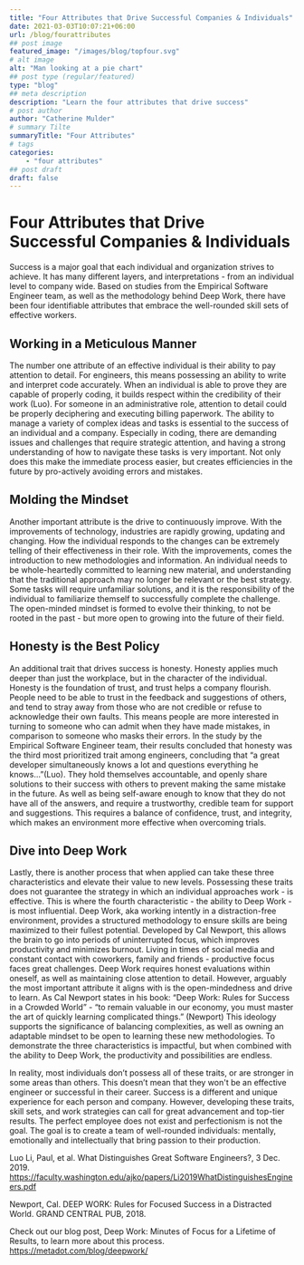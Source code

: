 ```yaml
---
title: "Four Attributes that Drive Successful Companies & Individuals"
date: 2021-03-03T10:07:21+06:00
url: /blog/fourattributes
## post image
featured_image: "/images/blog/topfour.svg"
# alt image
alt: "Man looking at a pie chart"
## post type (regular/featured)
type: "blog"
## meta description
description: "Learn the four attributes that drive success"
# post author
author: "Catherine Mulder"
# summary Tilte
summaryTitle: "Four Attributes"
# tags
categories:
    - "four attributes"
## post draft
draft: false
---
```

# Four Attributes that Drive Successful Companies & Individuals

Success is a major goal that each individual and organization strives to achieve. It has many different layers, and interpretations - from an individual level to company wide. Based on studies from the Empirical Software Engineer team, as well as the methodology behind Deep Work, there have been four identifiable attributes that embrace the well-rounded skill sets of effective workers. 

## Working in a Meticulous Manner
The number one attribute of an effective individual is their ability to pay attention to detail. For engineers, this means possessing an ability to write and interpret code accurately. When an individual is able to prove they are capable of properly coding, it builds respect within the credibility of their work (Luo). For someone in an administrative role, attention to detail could be properly deciphering and executing billing paperwork. The ability to manage a variety of complex ideas and tasks is essential to the success of an individual and a company. Especially in coding, there are demanding issues and challenges that require strategic attention, and having a strong understanding of how to navigate these tasks is very important. Not only does this make the immediate process easier, but creates efficiencies in the future by pro-actively avoiding errors and mistakes. 

## Molding the Mindset
Another important attribute is the drive to continuously improve. With the improvements of technology, industries are rapidly growing, updating and changing. How the individual responds to the changes can be extremely telling of their effectiveness in their role. With the improvements, comes the introduction to new methodologies and information. An individual needs to be whole-heartedly committed to learning new material, and understanding that the traditional approach may no longer be relevant or the best strategy. Some tasks will require unfamiliar solutions, and it is the responsibility of the individual to familiarize themself to successfully complete the challenge. The open-minded mindset is formed to evolve their thinking, to not be rooted in the past - but more open to growing into the future of their field. 

## Honesty is the Best Policy
An additional trait that drives success is honesty. Honesty applies much deeper than just the workplace, but in the character of the individual. Honesty is the foundation of trust, and trust helps a company flourish. People need to be able to trust in the feedback and suggestions of others, and tend to stray away from those who are not credible or refuse to acknowledge their own faults. This means people are more interested in turning to someone who can admit when they have made mistakes, in comparison to someone who masks their errors. In the study by the Empirical Software Engineer team, their results concluded that honesty was the third most prioritized trait among engineers, concluding that “a great developer simultaneously knows a lot and questions everything he knows…”(Luo). They hold themselves accountable, and openly share solutions to their success with others to prevent making the same mistake in the future. As well as being self-aware enough to know that they do not have all of the answers, and require a trustworthy, credible team for support and suggestions. This requires a balance of confidence, trust, and integrity, which makes an environment more effective when overcoming trials. 

## Dive into Deep Work 
Lastly, there is another process that when applied can take these three characteristics and elevate their value to new levels. Possessing these traits does not guarantee the strategy in which an individual approaches work - is effective. This is where the fourth characteristic - the ability to Deep Work - is most influential. Deep Work, aka working intently in a distraction-free environment, provides a structured methodology to ensure skills are being maximized to their fullest potential. Developed by Cal Newport, this allows the brain to go into periods of uninterrupted focus, which improves productivity and minimizes burnout. Living in times of social media and constant contact with coworkers, family and friends - productive focus faces great challenges. Deep Work requires honest evaluations within oneself, as well as maintaining close attention to detail. However, arguably the most important attribute it aligns with is the open-mindedness and drive to learn. As Cal Newport states in his book: “Deep Work: Rules for Success in a Crowded World” - “to remain valuable in our economy, you must master the art of quickly learning complicated things.” (Newport) This ideology supports the significance of balancing complexities, as well as owning an adaptable mindset to be open to learning these new methodologies. To demonstrate the three characteristics is impactful, but when combined with the ability to Deep Work, the productivity and possibilities are endless. 

In reality, most individuals don’t possess all of these traits, or are stronger in some areas than others. This doesn’t mean that they won't be an effective engineer or successful in their career. Success is a different and unique experience for each person and company. However, developing these traits, skill sets, and work strategies can call for great advancement and top-tier results. The perfect employee does not exist and perfectionism is not the goal. The goal is to create a team of well-rounded individuals: mentally, emotionally and intellectually that bring passion to their production. 

Luo Li, Paul, et al. What Distinguishes Great Software Engineers?, 3 Dec. 2019. https://faculty.washington.edu/ajko/papers/Li2019WhatDistinguishesEngineers.pdf

Newport, Cal. DEEP WORK: Rules for Focused Success in a Distracted World. GRAND CENTRAL PUB, 2018. 

Check out our blog post, Deep Work: Minutes of Focus for a Lifetime of Results, to learn more about this process. https://metadot.com/blog/deepwork/ 
